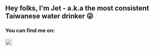 ## Hey folks, I'm Jet - a.k.a the most consistent Taiwanese water drinker :stuck_out_tongue_winking_eye:

### You can find me on:

[<img align="left" alt="codeSTACKr | LinkedIn" width="22px" src="https://cdn.jsdelivr.net/npm/simple-icons@v3/icons/linkedin.svg" />][linkedin]

[linkedin]: https://www.linkedin.com/in/jet-chang/
